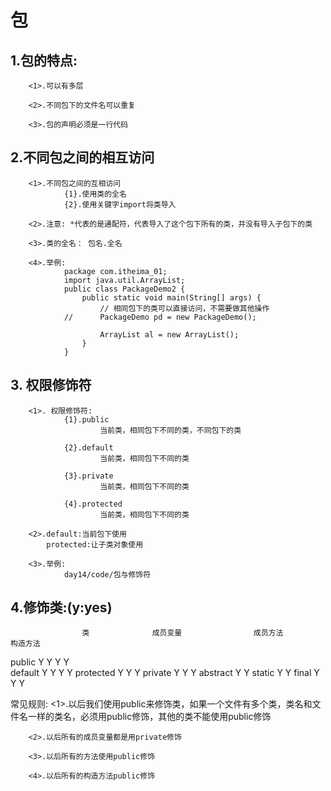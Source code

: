 # 包
##  1.包的特点:
        <1>.可以有多层

        <2>.不同包下的文件名可以重复

        <3>.包的声明必须是一行代码

##  2.不同包之间的相互访问
        <1>.不同包之间的互相访问
                {1}.使用类的全名
                {2}.使用关键字import将类导入

        <2>.注意: *代表的是通配符，代表导入了这个包下所有的类，并没有导入子包下的类

        <3>.类的全名： 包名.全名

        <4>.举例:
                package com.itheima_01;
                import java.util.ArrayList;
                public class PackageDemo2 {
                    public static void main(String[] args) {
                        // 相同包下的类可以直接访问，不需要做其他操作
                //		PackageDemo pd = new PackageDemo();
                        
                        ArrayList al = new ArrayList();
                    }
                }

##  3. 权限修饰符
        <1>. 权限修饰符:
                {1}.public	
                        当前类，相同包下不同的类，不同包下的类

                {2}.default		
                        当前类，相同包下不同的类

                {3}.private		
                        当前类，相同包下不同的类

                {4}.protected	
                        当前类，相同包下不同的类

        <2>.default:当前包下使用
            protected:让子类对象使用

        <3>.举例:
                day14/code/包与修饰符

##  4.修饰类:(y:yes)

                    类              成员变量                成员方法                构造方法
public              Y                   Y                       Y                   Y           
default             Y                   Y                       Y                   Y
protected                               Y                       Y                   Y
private                                 Y                       Y                   Y
abstract            Y                                           Y
static                                  Y                       Y
final               Y                   Y                       Y                   

常见规则:
        <1>.以后我们使用public来修饰类，如果一个文件有多个类，类名和文件名一样的类名，必须用public修饰，其他的类不能使用public修饰 

        <2>.以后所有的成员变量都是用private修饰

        <3>.以后所有的方法使用public修饰

        <4>.以后所有的构造方法public修饰